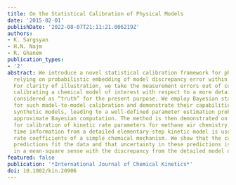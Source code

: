 ```yaml
---
title: On the Statistical Calibration of Physical Models
date: '2015-02-01'
publishDate: '2022-08-07T21:11:21.006219Z'
authors:
- K. Sargsyan
- H.N. Najm
- R. Ghanem
publication_types:
- '2'
abstract: We introduce a novel statistical calibration framework for physical models,
  relying on probabilistic embedding of model discrepancy error within the model.
  For clarity of illustration, we take the measurement errors out of consideration,
  calibrating a chemical model of interest with respect to a more detailed model,
  considered as “truth” for the present purpose. We employ Bayesian statistical methods
  for such model‐to‐model calibration and demonstrate their capabilities on simple
  synthetic models, leading to a well‐defined parameter estimation problem that employs
  approximate Bayesian computation. The method is then demonstrated on two case studies
  for calibration of kinetic rate parameters for methane air chemistry, where ignition
  time information from a detailed elementary‐step kinetic model is used to estimate
  rate coefficients of a simple chemical mechanism. We show that the calibrated model
  predictions fit the data and that uncertainty in these predictions is consistent
  in a mean‐square sense with the discrepancy from the detailed model data.
featured: false
publication: '*International Journal of Chemical Kinetics*'
doi: 10.1002/kin.20906
---
```


